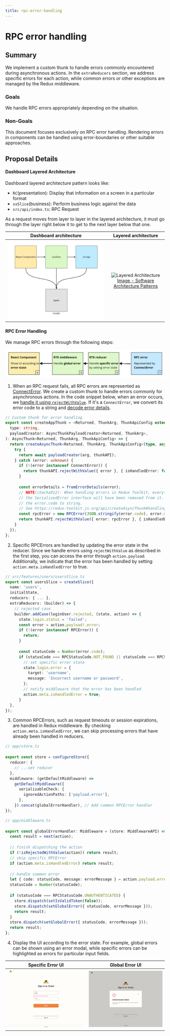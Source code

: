 ```yaml
---
title: rpc-error-handling
---
```


# RPC error handling

## Summary

We implement a custom thunk to handle errors commonly encountered during asynchronous actions. In the `extraReducers` section, we address specific errors for each action, while common errors or other exceptions are managed by the Redux middleware.

### Goals

We handle RPC errors appropriately depending on the situation.

### Non-Goals

This document focuses exclusively on RPC error handling. Rendering errors in components can be handled using error-boundaries or other suitable approaches.

## Proposal Details

#### Dashboard Layered Architecture

Dashboard layered architecture pattern looks like:

- `RC`(presentation): Display that information on a screen in a particular format
- `xxSlice`(business): Perform business logic against the data
- `src/api/index.ts`: RPC Request

As a request moves from layer to layer in the layered architecture, it must go through the layer right below it to get to the next layer below that one.

|                               Dashboard architecture                                |                                                                                                                                         Layered architecture                                                                                                                                         |
| :---------------------------------------------------------------------------------: | :--------------------------------------------------------------------------------------------------------------------------------------------------------------------------------------------------------------------------------------------------------------------------------------------------: |
| <img width="540" alt="layered-architecture" src="./media/layered-architecture.png"> | <img width="300" alt="Layered Architecture" src="https://www.oreilly.com/library/view/software-architecture-patterns/9781491971437/assets/sapr_0102.png"><br/> [Image - Software Architecture Patterns](https://www.oreilly.com/library/view/software-architecture-patterns/9781491971437/ch01.html) |

#### RPC Error Handling

We manage RPC errors through the following steps:

![rpc-error-handling](./media/rpc-error-handling.png)

1. When an RPC request fails, all RPC errors are represented as [ConnectError](https://connectrpc.com/docs/web/errors). We create a custom thunk to handle errors commonly for asynchronous actions. In the code snippet below, when an error occurs, we [handle it using `rejectWithValue`](https://redux-toolkit.js.org/api/createAsyncThunk#handling-thunk-errors). If it's a `ConnectError`, we convert its error code to a string and [decode error details](https://connectrpc.com/docs/web/errors/#error-details).

```ts
// Custom thunk for error handling
export const createAppThunk = <Returned, ThunkArg, ThunkApiConfig extends AsyncThunkConfig = AppThunkConfig>(
  type: string,
  payloadCreator: AsyncThunkPayloadCreator<Returned, ThunkArg>,
): AsyncThunk<Returned, ThunkArg, ThunkApiConfig> => {
  return createAsyncThunk<Returned, ThunkArg, ThunkApiConfig>(type, async (arg: ThunkArg, thunkAPI: any) => {
    try {
      return await payloadCreator(arg, thunkAPI);
    } catch (error: unknown) {
      if (!(error instanceof ConnectError)) {
        return thunkAPI.rejectWithValue({ error }, { isHandledError: false });
      }

      const errorDetails = fromErrorDetails(error);
      // NOTE(chacha912): When handling errors in Redux Toolkit, everything that does not match
      // the SerializedError interface will have been removed from it. So, we need to convert
      // the error.code to string.
      // See https://redux-toolkit.js.org/api/createAsyncThunk#handling-thunk-errors for more details.
      const rpcError = new RPCError(JSON.stringify(error.code), error.message, errorDetails);
      return thunkAPI.rejectWithValue({ error: rpcError }, { isHandledError: false });
    }
  });
};
```

2. Specific RPCErrors are handled by updating the error state in the reducer. Since we handle errors using `rejectWithValue` as described in the first step, you can access the error through `action.payload`. Additionally, we indicate that the error has been handled by setting `action.meta.isHandledError` to true.

```ts
// src/features/users/usersSlice.ts
export const usersSlice = createSlice({
  name: 'users',
  initialState,
  reducers: { ... },
  extraReducers: (builder) => {
    // rejected case
    builder.addCase(loginUser.rejected, (state, action) => {
      state.login.status = 'failed';
      const error = action.payload!.error;
      if (!(error instanceof RPCError)) {
        return;
      }

      const statusCode = Number(error.code);
      if (statusCode === RPCStatusCode.NOT_FOUND || statusCode === RPCStatusCode.UNAUTHENTICATED) {
        // set specific error state
        state.login.error = {
          target: 'username',
          message: 'Incorrect username or password',
        };
        // notify middleware that the error has been handled
        action.meta.isHandledError = true;
      }
  },
});
```

3. Common RPCErrors, such as request timeouts or session expirations, are handled in Redux middleware. By checking `action.meta.isHandledError`, we can skip processing errors that have already been handled in reducers.

```ts
// app/store.ts

export const store = configureStore({
  reducer: {
    // ...set reducer
  },
  middleware: (getDefaultMiddleware) =>
    getDefaultMiddleware({
      serializableCheck: {
        ignoredActionPaths: ['payload.error'],
      },
    }).concat(globalErrorHandler), // Add common RPCError handler
});
```

```ts
// app/middleware.ts

export const globalErrorHandler: Middleware = (store: MiddlewareAPI) => (next) => (action) => {
  const result = next(action);

  // finish dispatching the action
  if (!isRejectedWithValue(action)) return result;
  // skip specific RPCError
  if (action.meta.isHandledError) return result;

  // handle common error
  let { code: statusCode, message: errorMessage } = action.payload.error;
  statusCode = Number(statusCode);

  if (statusCode === RPCStatusCode.UNAUTHENTICATED) {
    store.dispatch(setIsValidToken(false));
    store.dispatch(setGlobalError({ statusCode, errorMessage }));
    return result;
  }
  store.dispatch(setGlobalError({ statusCode, errorMessage }));
  return result;
};
```

4. Display the UI according to the error state. For example, global errors can be shown using an error modal, while specific errors can be highlighted as errors for particular input fields.

|                  Specific Error UI                  |                 Global Error UI                 |
| :-------------------------------------------------: | :---------------------------------------------: |
| ![specific-error-ui](./media/specific-error-ui.png) | ![global-error-ui](./media/global-error-ui.png) |
